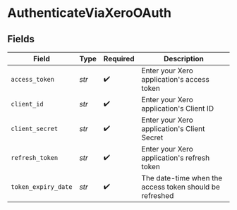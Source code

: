 # AuthenticateViaXeroOAuth


## Fields

| Field                                                   | Type                                                    | Required                                                | Description                                             |
| ------------------------------------------------------- | ------------------------------------------------------- | ------------------------------------------------------- | ------------------------------------------------------- |
| `access_token`                                          | *str*                                                   | :heavy_check_mark:                                      | Enter your Xero application's access token              |
| `client_id`                                             | *str*                                                   | :heavy_check_mark:                                      | Enter your Xero application's Client ID                 |
| `client_secret`                                         | *str*                                                   | :heavy_check_mark:                                      | Enter your Xero application's Client Secret             |
| `refresh_token`                                         | *str*                                                   | :heavy_check_mark:                                      | Enter your Xero application's refresh token             |
| `token_expiry_date`                                     | *str*                                                   | :heavy_check_mark:                                      | The date-time when the access token should be refreshed |